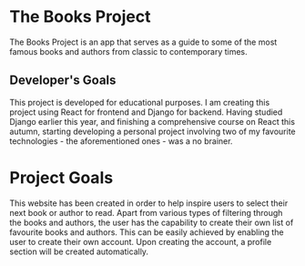 # The Books Project

The Books Project is an app that serves as a guide to some of the most famous books and authors from classic to contemporary times.

## Developer's Goals

This project is developed for educational purposes. I am creating this project using React for frontend and Django for backend. Having studied Django earlier this year, and finishing a comprehensive course on React this autumn, starting developing a personal project involving two of my favourite technologies - the aforementioned ones - was a no brainer.

# Project Goals

This website has been created in order to help inspire users to select their next book or author to read. Apart from various types of filtering through the books and authors, the user has the capability to create their own list of favourite books and authors. This can be easily achieved by enabling the user to create their own account. Upon creating the account, a profile section will be created automatically.